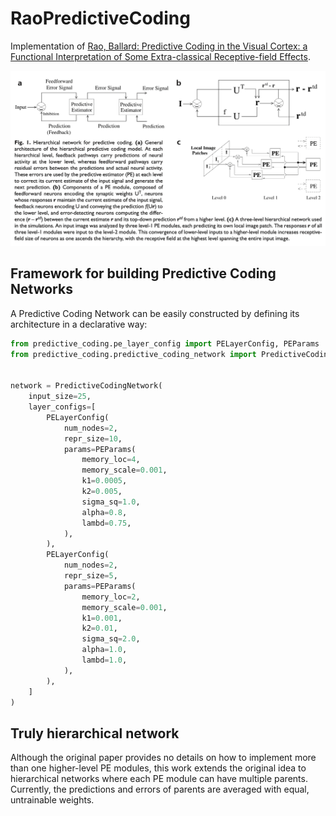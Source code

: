 # RaoPredictiveCoding
Implementation of [Rao, Ballard: Predictive Coding in the Visual Cortex: a Functional Interpretation of Some Extra-classical Receptive-field Effects](https://www.researchgate.net/publication/13103385_Predictive_Coding_in_the_Visual_Cortex_a_Functional_Interpretation_of_Some_Extra-classical_Receptive-field_Effects).

![Predictive Coding Network](RaoBallardPredictiveCoding.png)

## Framework for building Predictive Coding Networks

A Predictive Coding Network can be easily constructed by defining its architecture in a declarative way:
```python
from predictive_coding.pe_layer_config import PELayerConfig, PEParams
from predictive_coding.predictive_coding_network import PredictiveCodingNetwork


network = PredictiveCodingNetwork(
    input_size=25,
    layer_configs=[
        PELayerConfig(
            num_nodes=2,
            repr_size=10,
            params=PEParams(
                memory_loc=4,
                memory_scale=0.001,
                k1=0.0005,
                k2=0.005,
                sigma_sq=1.0,
                alpha=0.8,
                lambd=0.75,
            ),
        ),
        PELayerConfig(
            num_nodes=2,
            repr_size=5,
            params=PEParams(
                memory_loc=2,
                memory_scale=0.001,
                k1=0.001,
                k2=0.01,
                sigma_sq=2.0,
                alpha=1.0,
                lambd=1.0,
            ),
        ),
    ]
)
```

## Truly hierarchical network
Although the original paper provides no details on how to implement more than one higher-level PE modules, this work extends the original idea to hierarchical networks where each PE module can have multiple parents.
Currently, the predictions and errors of parents are averaged with equal, untrainable weights.
